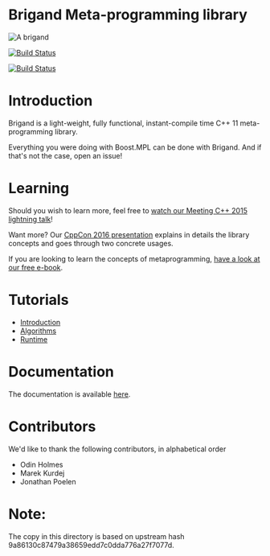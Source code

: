 Brigand Meta-programming library
================================

![A brigand](https://raw.githubusercontent.com/wiki/edouarda/brigand/brigand_small.jpg)

[![Build Status](https://travis-ci.org/edouarda/brigand.svg?branch=master)](https://travis-ci.org/edouarda/brigand)

[![Build Status](https://ci.appveyor.com/api/projects/status/github/edouarda/brigand)](https://ci.appveyor.com/project/edouarda/brigand)

# Introduction

Brigand is a light-weight, fully functional, instant-compile time C++ 11 meta-programming library.

Everything you were doing with Boost.MPL can be done with Brigand. And if that's not the case, open an issue!

# Learning

Should you wish to learn more, feel free to [watch our Meeting C++ 2015 lightning talk](https://www.youtube.com/watch?v=B8XSDhWx7hY)!

Want more? Our [CppCon 2016 presentation](https://www.youtube.com/watch?v=ky0JdPh_LgE) explains in details the library concepts and goes through two concrete usages.

If you are looking to learn the concepts of metaprogramming, [have a look at our free e-book](http://www.oreilly.com/programming/free/practical-c-plus-plus-metaprogramming.csp).

# Tutorials

 * [Introduction](https://github.com/edouarda/brigand/wiki/Introduction)
 * [Algorithms](https://github.com/edouarda/brigand/wiki/Algorithms)
 * [Runtime](https://github.com/edouarda/brigand/wiki/Runtime)

# Documentation

The documentation is available [here](https://github.com/edouarda/brigand/wiki).

# Contributors

We'd like to thank the following contributors, in alphabetical order

 * Odin Holmes
 * Marek Kurdej
 * Jonathan Poelen


# Note:
The copy in this directory is based on upstream hash
9a86130c87479a38659edd7c0dda776a27f7077d.
